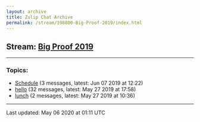 ```yaml
---
layout: archive
title: Zulip Chat Archive
permalink: /stream/198800-Big-Proof-2019/index.html
---
```


## Stream: [Big Proof 2019](https://leanprover-community.github.io/archive/stream/198800-Big-Proof-2019/index.html)
---

### Topics:

* [Schedule](topic/Schedule.html) (3 messages, latest: Jun 07 2019 at 12:22)
* [hello](topic/hello.html) (32 messages, latest: May 27 2019 at 17:58)
* [lunch](topic/lunch.html) (2 messages, latest: May 27 2019 at 10:36)

<hr><p>Last updated: May 06 2020 at 01:11 UTC</p>